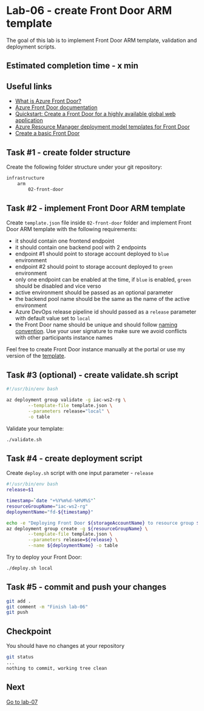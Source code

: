 # Lab-06 - create Front Door ARM template

The goal of this lab is to implement Front Door ARM template, validation and deployment scripts.

## Estimated completion time - x min

## Useful links

* [What is Azure Front Door?](https://docs.microsoft.com/en-us/azure/frontdoor/front-door-overview)
* [Azure Front Door documentation](https://docs.microsoft.com/en-us/azure/frontdoor/)
* [Quickstart: Create a Front Door for a highly available global web application](https://docs.microsoft.com/en-us/azure/frontdoor/quickstart-create-front-door)
* [Azure Resource Manager deployment model templates for Front Door](https://docs.microsoft.com/en-us/azure/frontdoor/front-door-quickstart-template-samples)
* [Create a basic Front Door](https://azure.microsoft.com/en-gb/resources/templates/101-front-door-create-basic/)

## Task #1 - create folder structure

Create the following folder structure under your git repository:

```txt
infrastructure
    arm
        02-front-door
```

## Task #2 - implement Front Door ARM template

Create `template.json` file inside `02-front-door` folder and implement Front Door ARM template with the following requirements:

* it should contain one frontend endpoint
* it should contain one backend pool with 2 endpoints
* endpoint #1 should point to storage account deployed to `blue` environment
* endpoint #2 should point to storage account deployed to `green` environment
* only one endpoint can be enabled at the time, if `blue` is enabled, `green` should be disabled and vice verso
* active environment should be passed as an optional parameter
* the backend pool name should be the same as the name of the active environment
* Azure DevOps release pipeline id should passed as a `release` parameter with default value set to `local`
* the Front Door name should be unique and should follow [naming convention](../../conventions.md). Use your user signature to make sure we avoid conflicts with other participants instance names

Feel free to create Front Door instance manually at the portal or use my version of the [template](template.json).

## Task #3 (optional) - create validate.sh script

```bash
#!/usr/bin/env bash

az deployment group validate -g iac-ws2-rg \
        --template-file template.json \
        --parameters release="local" \
        -o table
```

Validate your template:

```bash
./validate.sh
```

## Task #4 - create deployment script

Create `deploy.sh` script with one input parameter - `release`

```bash
#!/usr/bin/env bash
release=$1

timestamp=`date "+%Y%m%d-%H%M%S"`
resourceGroupName="iac-ws2-rg"
deploymentName="fd-${timestamp}"

echo -e "Deploying Front Door ${storageAccountName} to resource group ${resourceGroupName}"
az deployment group create -g ${resourceGroupName} \
        --template-file template.json \
        --parameters release=${release} \
        --name ${deploymentName} -o table

```

Try to deploy your Front Door:

```bash
./deploy.sh local
```

## Task #5 - commit and push your changes

```bash
git add .
git comment -m "Finish lab-06"
git push
```

## Checkpoint

You should have no changes at your repository

```bash
git status
...
nothing to commit, working tree clean
```

## Next

[Go to lab-07](../lab-07/readme.md)